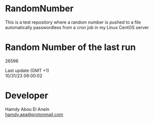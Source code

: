 # RandomNumber    
This is a test repository where a random number is pushed to a file automatically passwordless from a cron job in my Linux CentOS server    
# Random Number of the last run   
26596
      
Last update (GMT +1)    
10/31/23 06:00:02
# Developer    
Hamdy Abou El Anein   
hamdy.aea@protonmail.com
